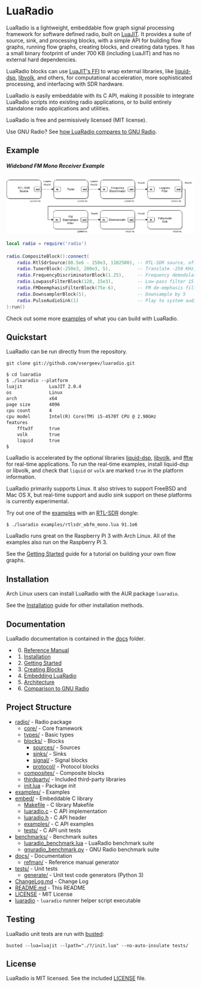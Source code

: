 # LuaRadio

LuaRadio is a lightweight, embeddable flow graph signal processing framework
for software defined radio, built on [LuaJIT](http://luajit.org/). It provides
a suite of source, sink, and processing blocks, with a simple API for building
flow graphs, running flow graphs, creating blocks, and creating data types. It
has a small binary footprint of under 700 KB (including LuaJIT) and has no
external hard dependencies.

LuaRadio blocks can use [LuaJIT's FFI](http://luajit.org/ext_ffi.html) to wrap
external libraries, like [liquid-dsp](https://github.com/jgaeddert/liquid-dsp),
[libvolk](http://libvolk.org/), and others, for computational acceleration,
more sophisticated processing, and interfacing with SDR hardware.

LuaRadio is easily embeddable with its C API, making it possible to integrate
LuaRadio scripts into existing radio applications, or to build entirely
standalone radio applications and utilities.

LuaRadio is free and permissively licensed (MIT license).

Use GNU Radio? See [how LuaRadio compares to GNU Radio](docs/6.comparison_gnuradio.md).

## Example

##### Wideband FM Mono Receiver Example

<p align="center">
<img src="docs/figures/flowgraph_rtlsdr_wbfm_mono_compact.png" />
</p>

``` lua
local radio = require('radio')

radio.CompositeBlock():connect(
    radio.RtlSdrSource(88.5e6 - 250e3, 1102500), -- RTL-SDR source, offset-tuned to 88.5MHz-250KHz
    radio.TunerBlock(-250e3, 200e3, 5),          -- Translate -250 KHz, filter 200 KHz, decimate by 5
    radio.FrequencyDiscriminatorBlock(1.25),     -- Frequency demodulate with 1.25 modulation index
    radio.LowpassFilterBlock(128, 15e3),         -- Low-pass filter 15 KHz for L+R audio
    radio.FMDeemphasisFilterBlock(75e-6),        -- FM de-emphasis filter with 75 uS time constant
    radio.DownsamplerBlock(5),                   -- Downsample by 5
    radio.PulseAudioSink(1)                      -- Play to system audio with PulseAudio
):run()
```

Check out some more [examples](examples) of what you can build with LuaRadio.

## Quickstart

LuaRadio can be run directly from the repository.

```
git clone git://github.com/vsergeev/luaradio.git
```

``` shell
$ cd luaradio
$ ./luaradio --platform
luajit          LuaJIT 2.0.4
os              Linux
arch            x64
page size       4096
cpu count       4
cpu model       Intel(R) Core(TM) i5-4570T CPU @ 2.90GHz
features
    fftw3f      true
    volk        true
    liquid      true
$
```

LuaRadio is accelerated by the optional libraries
[liquid-dsp](https://github.com/jgaeddert/liquid-dsp),
[libvolk](http://libvolk.org/), and [fftw](http://www.fftw.org/) for real-time
applications. To run the real-time examples, install liquid-dsp or libvolk, and
check that `liquid` or `volk` are marked `true` in the platform information.

LuaRadio primarily supports Linux. It also strives to support FreeBSD and Mac
OS X, but real-time support and audio sink support on these platforms is
currently experimental.

Try out one of the [examples](examples) with an
[RTL-SDR](http://www.rtl-sdr.com/about-rtl-sdr/) dongle:

```
$ ./luaradio examples/rtlsdr_wbfm_mono.lua 91.1e6
```

LuaRadio runs great on the Raspberry Pi 3 with Arch Linux. All of the examples
also run on the Raspberry Pi 3.

See the [Getting Started](docs/2.getting_started.md) guide for a tutorial on
building your own flow graphs.

## Installation

Arch Linux users can install LuaRadio with the AUR package `luaradio`.

See the [Installation](docs/1.installation.md) guide for other installation
methods.

## Documentation

LuaRadio documentation is contained in the [docs](docs) folder.

* 0. [Reference Manual](docs/0.reference_manual.md)
* 1. [Installation](docs/1.installation.md)
* 2. [Getting Started](docs/2.getting_started.md)
* 3. [Creating Blocks](docs/3.creating_blocks.md)
* 4. [Embedding LuaRadio](docs/4.embedding_luaradio.md)
* 5. [Architecture](docs/5.architecture.md)
* 6. [Comparison to GNU Radio](docs/6.comparison_gnuradio.md)

## Project Structure

* [radio/](radio) - Radio package
    * [core/](radio/core) - Core framework
    * [types/](radio/types) - Basic types
    * [blocks/](radio/blocks) - Blocks
        * [sources/](radio/blocks/sources) - Sources
        * [sinks/](radio/blocks/sinks) - Sinks
        * [signal/](radio/blocks/signal) - Signal blocks
        * [protocol/](radio/blocks/protocol) - Protocol blocks
    * [composites/](radio/composites) - Composite blocks
    * [thirdparty/](radio/thirdparty) - Included third-party libraries
    * [init.lua](radio/init.lua) - Package init
* [examples/](examples) - Examples
* [embed/](embed) - Embeddable C library
    * [Makefile](embed/Makefile) - C library Makefile
    * [luaradio.c](embed/luaradio.c) - C API implementation
    * [luaradio.h](embed/luaradio.h) - C API header
    * [examples/](embed/examples) - C API examples
    * [tests/](embed/tests) - C API unit tests
* [benchmarks/](benchmarks/) - Benchmark suites
    * [luaradio_benchmark.lua](benchmarks/luaradio_benchmark.lua) - LuaRadio benchmark suite
    * [gnuradio_benchmark.py](benchmarks/gnuradio_benchmark.py) - GNU Radio benchmark suite
* [docs/](docs) - Documentation
    * [refman/](docs/refman) - Reference manual generator
* [tests/](tests) - Unit tests
    * [generate/](tests/generate/) - Unit test code generators (Python 3)
* [ChangeLog.md](ChangeLog.md) - Change Log
* [README.md](README.md) - This README
* [LICENSE](LICENSE) - MIT License
* [luaradio](luaradio) - `luaradio` runner helper script executable

## Testing

LuaRadio unit tests are run with [busted](http://olivinelabs.com/busted/):

```
busted --lua=luajit --lpath="./?/init.lua" --no-auto-insulate tests/
```

## License

LuaRadio is MIT licensed. See the included [LICENSE](LICENSE) file.

